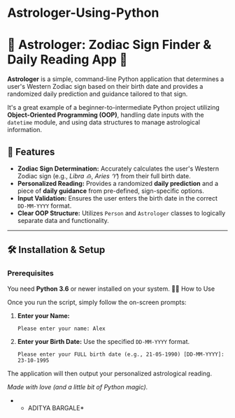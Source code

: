 # Astrologer-Using-Python
# 🔭 Astrologer: Zodiac Sign Finder & Daily Reading App 🔮

**Astrologer** is a simple, command-line Python application that determines a user's Western Zodiac sign based on their birth date and provides a randomized daily prediction and guidance tailored to that sign.

It's a great example of a beginner-to-intermediate Python project utilizing **Object-Oriented Programming (OOP)**, handling date inputs with the `datetime` module, and using data structures to manage astrological information.

## 🚀 Features

* **Zodiac Sign Determination:** Accurately calculates the user's Western Zodiac sign (e.g., *Libra ♎*, *Aries ♈*) from their full birth date.
* **Personalized Reading:** Provides a randomized **daily prediction** and a piece of **daily guidance** from pre-defined, sign-specific options.
* **Input Validation:** Ensures the user enters the birth date in the correct `DD-MM-YYYY` format.
* **Clear OOP Structure:** Utilizes `Person` and `Astrologer` classes to logically separate data and functionality.

***

## 🛠️ Installation & Setup

### Prerequisites

You need **Python 3.6** or newer installed on your system.
🧑‍💻 How to Use

Once you run the script, simply follow the on-screen prompts:

1.  **Enter your Name:**
    ```
    Please enter your name: Alex
    ```
2.  **Enter your Birth Date:** Use the specified `DD-MM-YYYY` format.
    ```
    Please enter your FULL birth date (e.g., 21-05-1990) [DD-MM-YYYY]: 23-10-1995
    ```

The application will then output your personalized astrological reading.

*Made with love (and a little bit of Python magic).*
                                                        
* - ADITYA BARGALE*

